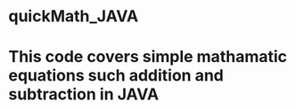 # quickMath_JAVA
# This code covers simple mathamatic equations such addition and subtraction in JAVA